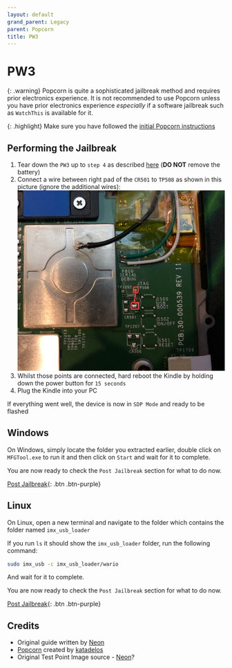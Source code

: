 ```yaml
---
layout: default
grand_parent: Legacy
parent: Popcorn
title: PW3
---
```


# PW3

{: .warning}
Popcorn is quite a sophisticated jailbreak method and requires prior electronics experience. It is not recommended to use Popcorn unless you have prior electronics experience *especially* if a software jailbreak such as `WatchThis` is available for it.

{: .highlight}
Make sure you have followed the [initial Popcorn instructions](./)

## Performing the Jailbreak
1. Tear down the `PW3` up to `step 4` as described [here](https://www.ifixit.com/Guide/Kindle+Paperwhite+3rd+Generation+Motherboard+Replacement/61696) (**DO NOT** remove the battery)
2. Connect a wire between right pad of the `CR501` to `TP508` as shown in this picture (ignore the additional wires): ![Jumpers](./PW2-PW3.png)
3. Whilst those points are connected, hard reboot the Kindle by holding down the power button for `15 seconds`
4. Plug the Kindle into your PC

If everything went well, the device is now in `SDP Mode` and ready to be flashed

## Windows
On Windows, simply locate the folder you extracted earlier, double click on `MFGTool.exe` to run it and then click on `Start` and wait for it to complete.

You are now ready to check the `Post Jailbreak` section for what to do now.

[Post Jailbreak](../../post-jailbreak/){: .btn .btn-purple}


## Linux
On Linux, open a new terminal and navigate to the folder which contains the folder named `imx_usb_loader`

If you run `ls` it should show the `imx_usb_loader` folder, run the following command:
~~~bash
sudo imx_usb -c imx_usb_loader/wario
~~~
And wait for it to complete.

You are now ready to check the `Post Jailbreak` section for what to do now.

[Post Jailbreak](../../post-jailbreak/){: .btn .btn-purple}

## Credits
- Original guide written by [Neon](https://www.mobileread.com/forums/member.php?u=329187)
- [Popcorn](https://www.mobileread.com/forums/showthread.php?t=345655) created by [katadelos](https://www.mobileread.com/forums/member.php?u=308426)
- Original Test Point Image source - [Neon](https://www.mobileread.com/forums/member.php?u=329187)?